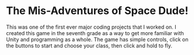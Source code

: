 # The Mis-Adventures of Space Dude!

This was one of the first ever major coding projects that I worked on. I created this game in the seventh grade as a way to get more familiar with Unity and programming as a whole. The game has simple controls, click on the buttons to start and choose your class, then click and hold to fly.